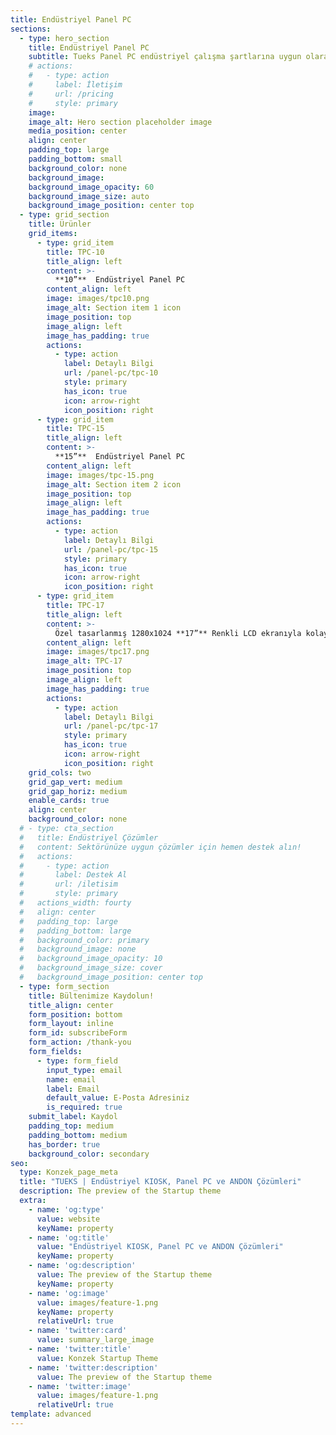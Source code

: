 ```yaml
---
title: Endüstriyel Panel PC
sections:
  - type: hero_section
    title: Endüstriyel Panel PC
    subtitle: Tueks Panel PC endüstriyel çalışma şartlarına uygun olarak tasarlanmıştır. Özellikle tozlu, sıcak, nemli ve titreşimli ortamlarda sorunsuz bir çalışma performansı sunar.
    # actions:
    #   - type: action
    #     label: İletişim
    #     url: /pricing
    #     style: primary
    image: 
    image_alt: Hero section placeholder image
    media_position: center
    align: center
    padding_top: large
    padding_bottom: small
    background_color: none
    background_image: 
    background_image_opacity: 60
    background_image_size: auto
    background_image_position: center top
  - type: grid_section
    title: Ürünler
    grid_items:
      - type: grid_item
        title: TPC-10
        title_align: left
        content: >-
          **10”**  Endüstriyel Panel PC
        content_align: left
        image: images/tpc10.png
        image_alt: Section item 1 icon
        image_position: top
        image_align: left
        image_has_padding: true
        actions:
          - type: action
            label: Detaylı Bilgi
            url: /panel-pc/tpc-10
            style: primary
            has_icon: true
            icon: arrow-right
            icon_position: right
      - type: grid_item
        title: TPC-15
        title_align: left
        content: >-
          **15”**  Endüstriyel Panel PC
        content_align: left
        image: images/tpc-15.png
        image_alt: Section item 2 icon
        image_position: top
        image_align: left
        image_has_padding: true
        actions:
          - type: action
            label: Detaylı Bilgi
            url: /panel-pc/tpc-15
            style: primary
            has_icon: true
            icon: arrow-right
            icon_position: right        
      - type: grid_item
        title: TPC-17
        title_align: left
        content: >-
          Özel tasarlanmış 1280x1024 **17”** Renkli LCD ekranıyla kolay kullanım özelliği sağlamaktadır. Windows ya da Linux işletim sistemi ile kullanılabilir. 
        content_align: left
        image: images/tpc17.png
        image_alt: TPC-17
        image_position: top
        image_align: left
        image_has_padding: true
        actions:
          - type: action
            label: Detaylı Bilgi
            url: /panel-pc/tpc-17
            style: primary
            has_icon: true
            icon: arrow-right
            icon_position: right        
    grid_cols: two
    grid_gap_vert: medium
    grid_gap_horiz: medium
    enable_cards: true
    align: center
    background_color: none
  # - type: cta_section
  #   title: Endüstriyel Çözümler
  #   content: Sektörünüze uygun çözümler için hemen destek alın!
  #   actions:
  #     - type: action
  #       label: Destek Al
  #       url: /iletisim
  #       style: primary
  #   actions_width: fourty
  #   align: center
  #   padding_top: large
  #   padding_bottom: large
  #   background_color: primary
  #   background_image: none
  #   background_image_opacity: 10
  #   background_image_size: cover
  #   background_image_position: center top    
  - type: form_section
    title: Bültenimize Kaydolun!
    title_align: center
    form_position: bottom
    form_layout: inline
    form_id: subscribeForm
    form_action: /thank-you
    form_fields:
      - type: form_field
        input_type: email
        name: email
        label: Email
        default_value: E-Posta Adresiniz
        is_required: true
    submit_label: Kaydol
    padding_top: medium
    padding_bottom: medium
    has_border: true
    background_color: secondary     
seo:
  type: Konzek_page_meta
  title: "TUEKS | Endüstriyel KIOSK, Panel PC ve ANDON Çözümleri"
  description: The preview of the Startup theme
  extra:
    - name: 'og:type'
      value: website
      keyName: property
    - name: 'og:title'
      value: "Endüstriyel KIOSK, Panel PC ve ANDON Çözümleri"
      keyName: property
    - name: 'og:description'
      value: The preview of the Startup theme
      keyName: property
    - name: 'og:image'
      value: images/feature-1.png
      keyName: property
      relativeUrl: true
    - name: 'twitter:card'
      value: summary_large_image
    - name: 'twitter:title'
      value: Konzek Startup Theme
    - name: 'twitter:description'
      value: The preview of the Startup theme
    - name: 'twitter:image'
      value: images/feature-1.png
      relativeUrl: true
template: advanced
---
```

